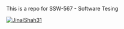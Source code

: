 This is a repo for SSW-567 - Software Tesing

[![JinalShah31](https://circleci.com/gh/<JinalShah31>/<SSW-567>.svg?style=svg)](https://app.circleci.com/pipelines/github/<JinalShah31>/<SSW-567>?branch=main&filter=all)
